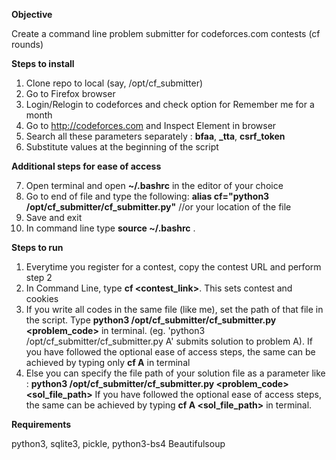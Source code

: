**Objective**

Create a command line problem submitter for codeforces.com contests (cf rounds)


**Steps to install**

1. Clone repo to local (say, /opt/cf_submitter)
2. Go to Firefox browser
3. Login/Relogin to codeforces and check option for Remember me for a month
4. Go to http://codeforces.com and Inspect Element in browser
5. Search all these parameters separately : **bfaa**, **_tta**, **csrf_token**
6. Substitute values at the beginning of the script

**Additional steps for ease of access**

7. Open terminal and open **~/.bashrc** in the editor of your choice
8. Go to end of file and type the following:
    **alias cf="python3 /opt/cf_submitter/cf_submitter.py"** //or your location of the file
9. Save and exit
8. In command line type **source ~/.bashrc** .

**Steps to run**

1. Everytime you register for a contest, copy the contest URL and perform step 2
2. In Command Line, type **cf <contest_link>**. This sets contest and cookies
3. If you write all codes in the same file (like me), set the path of that file in the script.
    Type **python3 /opt/cf_submitter/cf_submitter.py <problem_code>** in terminal.
    (eg. 'python3 /opt/cf_submitter/cf_submitter.py A' submits solution to problem A).
    If you have followed the optional ease of access steps, the same can be achieved by typing only 
    **cf A** in terminal
4. Else you can specify the file path of your solution file as a parameter like : 
    **python3 /opt/cf_submitter/cf_submitter.py <problem_code> <sol_file_path>**
    If you have followed the optional ease of access steps, the same can be achieved by typing
    **cf A <sol_file_path>** in terminal.
    
**Requirements**

python3, 
sqlite3, 
pickle, 
python3-bs4 Beautifulsoup
